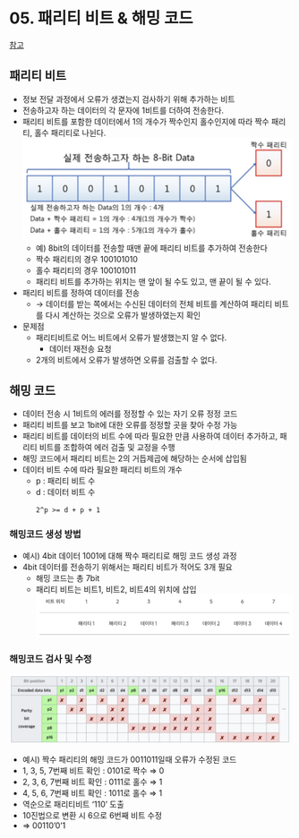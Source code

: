 # 05. 패리티 비트 & 해밍 코드

[참고](https://hanseongbugi2study.tistory.com/139)

## 패리티 비트

- 정보 전달 과정에서 오류가 생겼는지 검사하기 위해 추가하는 비트
- 전송하고자 하는 데이터의 각 문자에 1비트를 더하여 전송한다.
- 패리티 비트를 포함한 데이터에서 1의 개수가 짝수인지 홀수인지에 따라 짝수 패리티, 홀수 패리티로 나뉜다.
  ![parity](./img/parity.png)
  - 예) 8bit의 데이터를 전송할 때맨 끝에 패리티 비트를 추가하여 전송한다
  - 짝수 패리티의 경우 100101010
  - 홀수 패리티의 경우 100101011
  - 패리티 비트를 추가하는 위치는 맨 앞이 될 수도 있고, 맨 끝이 될 수 있다.
- 패리티 비트를 정하여 데이터를 전송
  - → 데이터를 받는 쪽에서는 수신된 데이터의 전체 비트를 계산하여 패리티 비트를 다시 계산하는 것으로 오류가 발생하였는지 확인
- 문제점
  - 패리티비트로 어느 비트에서 오류가 발생했는지 알 수 없다.
    - 데이터 재전송 요청
  - 2개의 비트에서 오류가 발생하면 오류를 검출할 수 없다.

## 해밍 코드

- 데이터 전송 시 1비트의 에러를 정정할 수 있는 자기 오류 정정 코드
- 패리티 비트를 보고 1bit에 대한 오류를 정정할 곳을 찾아 수정 가능
- 패리티 비트를 데이터의 비트 수에 따라 필요한 만큼 사용하여 데이터 추가하고, 패리티 비트를 조합하여 에러 검출 및 교정을 수행
- 해밍 코드에서 패리티 비트는 2의 거듭제곱에 해당하는 순서에 삽입됨
- 데이터 비트 수에 따라 필요한 패리티 비트의 개수
  - p : 패리티 비트 수
  - d : 데이터 비트 수
    ```
    2^p >= d + p + 1
    ```

### 해밍코드 생성 방법

- 예시) 4bit 데이터 1001에 대해 짝수 패리티로 해밍 코드 생성 과정
- 4bit 데이터를 전송하기 위해서는 패리티 비트가 적어도 3개 필요
  - 해밍 코드는 총 7bit
  - 패리티 비트는 비트1, 비트2, 비트4의 위치에 삽입
    ![create](./img/create.png)

### 해밍코드 검사 및 수정

![check](./img/check.png)

- 예시) 짝수 패리티의 해밍 코드가 0011011일때 오류가 수정된 코드
- 1, 3, 5, 7번째 비트 확인 : 0101로 짝수 ⇒ 0
- 2, 3, 6, 7번째 비트 확인 : 0111로 홀수 ⇒ 1
- 4, 5, 6, 7번째 비트 확인 : 1011로 홀수 ⇒ 1
- 역순으로 패리티비트 ‘110’ 도출
- 10진법으로 변환 시 6으로 6번째 비트 수정
- ⇒ 00110’0’1
